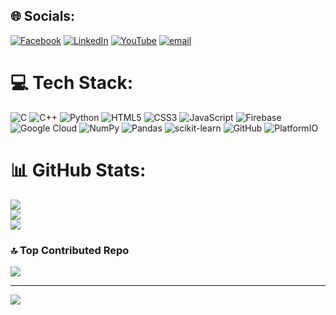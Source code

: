 
## 🌐 Socials:
[![Facebook](https://img.shields.io/badge/Facebook-%231877F2.svg?logo=Facebook&logoColor=white)](https://facebook.com/https://www.facebook.com/vo.truc.751981) [![LinkedIn](https://img.shields.io/badge/LinkedIn-%230077B5.svg?logo=linkedin&logoColor=white)](https://linkedin.com/in/www.linkedin.com/in/trực-võ-494579315) [![YouTube](https://img.shields.io/badge/YouTube-%23FF0000.svg?logo=YouTube&logoColor=white)](https://youtube.com/@https://www.youtube.com/@Tr%E1%BB%B1cV%C3%B5-q7p) [![email](https://img.shields.io/badge/Email-D14836?logo=gmail&logoColor=white)](mailto:votruc200@gmail.com) 

# 💻 Tech Stack:
![C](https://img.shields.io/badge/c-%2300599C.svg?style=for-the-badge&logo=c&logoColor=white) ![C++](https://img.shields.io/badge/c++-%2300599C.svg?style=for-the-badge&logo=c%2B%2B&logoColor=white) ![Python](https://img.shields.io/badge/python-3670A0?style=for-the-badge&logo=python&logoColor=ffdd54) ![HTML5](https://img.shields.io/badge/html5-%23E34F26.svg?style=for-the-badge&logo=html5&logoColor=white) ![CSS3](https://img.shields.io/badge/css3-%231572B6.svg?style=for-the-badge&logo=css3&logoColor=white) ![JavaScript](https://img.shields.io/badge/javascript-%23323330.svg?style=for-the-badge&logo=javascript&logoColor=%23F7DF1E) ![Firebase](https://img.shields.io/badge/firebase-%23039BE5.svg?style=for-the-badge&logo=firebase) ![Google Cloud](https://img.shields.io/badge/GoogleCloud-%234285F4.svg?style=for-the-badge&logo=google-cloud&logoColor=white) ![NumPy](https://img.shields.io/badge/numpy-%23013243.svg?style=for-the-badge&logo=numpy&logoColor=white) ![Pandas](https://img.shields.io/badge/pandas-%23150458.svg?style=for-the-badge&logo=pandas&logoColor=white) ![scikit-learn](https://img.shields.io/badge/scikit--learn-%23F7931E.svg?style=for-the-badge&logo=scikit-learn&logoColor=white) ![GitHub](https://img.shields.io/badge/github-%23121011.svg?style=for-the-badge&logo=github&logoColor=white) ![PlatformIO](https://img.shields.io/badge/PlatformIO-%23222.svg?style=for-the-badge&logo=platformio&logoColor=%23f5822a)
# 📊 GitHub Stats:
![](https://github-readme-stats.vercel.app/api?username=TRUC2204&theme=dark&hide_border=false&include_all_commits=false&count_private=false)<br/>
![](https://nirzak-streak-stats.vercel.app/?user=TRUC2204&theme=dark&hide_border=false)<br/>
![](https://github-readme-stats.vercel.app/api/top-langs/?username=TRUC2204&theme=dark&hide_border=false&include_all_commits=false&count_private=false&layout=compact)

### 🔝 Top Contributed Repo
![](https://github-contributor-stats.vercel.app/api?username=TRUC2204&limit=5&theme=dark&combine_all_yearly_contributions=true)

---
[![](https://visitcount.itsvg.in/api?id=TRUC2204&icon=0&color=0)](https://visitcount.itsvg.in)

<!-- Proudly created with GPRM ( https://gprm.itsvg.in ) -->

